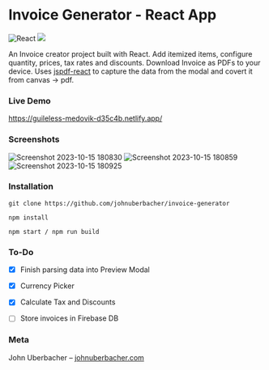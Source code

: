 # Invoice Generator - React App
![React](https://img.shields.io/badge/react-%2320232a.svg?style=for-the-badge&logo=react&logoColor=%2361DAFB) ![](https://img.shields.io/badge/bootstrap-%23563D7C.svg?style=for-the-badge&logo=bootstrap&logoColor=white)

An Invoice creator project built with React. Add itemized items, configure quantity, prices, tax rates and discounts. Download Invoice as PDFs to your device. Uses [jspdf-react](https://www.npmjs.com/package/jspdf-react) to capture the data from the modal and covert it from canvas -> pdf.

### Live Demo
https://guileless-medovik-d35c4b.netlify.app/

### Screenshots
![Screenshot 2023-10-15 180830](https://github.com/whiletrueee/swipe-invoice/assets/73738347/05e02ecf-a672-4a54-891b-64452e87b23d)
![Screenshot 2023-10-15 180859](https://github.com/whiletrueee/swipe-invoice/assets/73738347/f663d4b8-ed88-465d-a9ab-1e6c7b03df33)
![Screenshot 2023-10-15 180925](https://github.com/whiletrueee/swipe-invoice/assets/73738347/e65014fc-d271-4315-bd1e-237100be3d3c)




### Installation

```
git clone https://github.com/johnuberbacher/invoice-generator

npm install

npm start / npm run build
```

### To-Do
- [x] Finish parsing data into Preview Modal

- [x] Currency Picker

- [x] Calculate Tax and Discounts

- [ ] Store invoices in Firebase DB


### Meta

John Uberbacher – [johnuberbacher.com](https://johnuberbacher.com)
